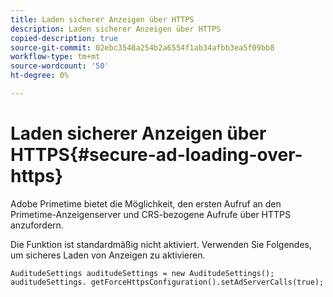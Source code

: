```yaml
---
title: Laden sicherer Anzeigen über HTTPS
description: Laden sicherer Anzeigen über HTTPS
copied-description: true
source-git-commit: 02ebc3548a254b2a6554f1ab34afbb3ea5f09bb8
workflow-type: tm+mt
source-wordcount: '50'
ht-degree: 0%

---
```


# Laden sicherer Anzeigen über HTTPS{#secure-ad-loading-over-https}

Adobe Primetime bietet die Möglichkeit, den ersten Aufruf an den Primetime-Anzeigenserver und CRS-bezogene Aufrufe über HTTPS anzufordern.

Die Funktion ist standardmäßig nicht aktiviert. Verwenden Sie Folgendes, um sicheres Laden von Anzeigen zu aktivieren.

```
AuditudeSettings auditudeSettings = new AuditudeSettings(); 
auditudeSettings. getForceHttpsConfiguration().setAdServerCalls(true);
```
